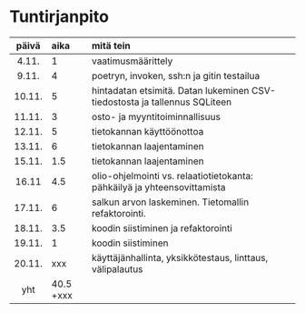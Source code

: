 # Tuntirjanpito

| päivä  | aika | mitä tein  |
| :-----:|:-----| :-----|
| 4.11.  | 1    | vaatimusmäärittely |
| 9.11.  | 4    | poetryn, invoken, ssh:n ja gitin testailua |
| 10.11. | 5    | hintadatan etsimitä. Datan lukeminen CSV-tiedostosta ja tallennus SQLiteen |
| 11.11. | 3    | osto- ja myyntitoiminnallisuus |
| 12.11. | 5    | tietokannan käyttöönottoa |
| 13.11. | 6    | tietokannan laajentaminen |
| 15.11. | 1.5  | tietokannan laajentaminen|
| 16.11  | 4.5  | olio-ohjelmointi vs. relaatiotietokanta: pähkäilyä ja yhteensovittamista |
| 17.11. | 6    | salkun arvon laskeminen. Tietomallin refaktorointi. |
| 18.11. | 3.5  | koodin siistiminen ja refaktorointi |
| 19.11. | 1    | koodin siistiminen |
| 20.11. | xxx  | käyttäjänhallinta, yksikkötestaus, linttaus, välipalautus| 
| yht    | 40.5 +xxx
